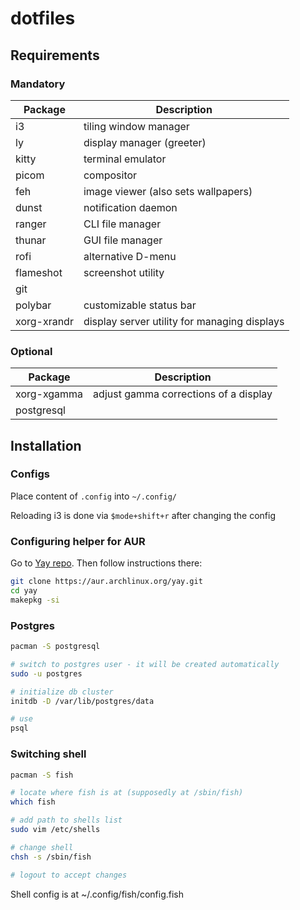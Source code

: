 # dotfiles

## Requirements

### Mandatory
|Package|Description|
|---|---|
|i3|tiling window manager|
|ly|display manager (greeter)|
|kitty|terminal emulator|
|picom|compositor|
|feh|image viewer (also sets wallpapers)|
|dunst|notification daemon|
|ranger|CLI file manager|
|thunar|GUI file manager|
|rofi|alternative D-menu|
|flameshot|screenshot utility|
|git||
|polybar|customizable status bar|
|xorg-xrandr|display server utility for managing displays|

### Optional
|Package|Description|
|---|---|
|xorg-xgamma|adjust gamma corrections of a display|
|postgresql||

## Installation

### Configs

Place content of `.config` into `~/.config/`

Reloading i3 is done via `$mode+shift+r` after changing the config

### Configuring helper for AUR

Go to [Yay repo](https://github.com/Jguer/yay). Then follow instructions there:

```sh
git clone https://aur.archlinux.org/yay.git
cd yay
makepkg -si
```
### Postgres

```sh
pacman -S postgresql

# switch to postgres user - it will be created automatically
sudo -u postgres

# initialize db cluster
initdb -D /var/lib/postgres/data

# use
psql
```

### Switching shell

```sh
pacman -S fish

# locate where fish is at (supposedly at /sbin/fish)
which fish 

# add path to shells list
sudo vim /etc/shells

# change shell
chsh -s /sbin/fish

# logout to accept changes
```

Shell config is at ~/.config/fish/config.fish
